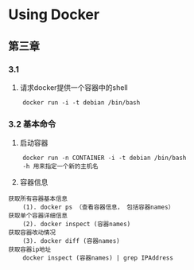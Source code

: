 # Using Docker

## 第三章

### 3.1
1. 请求docker提供一个容器中的shell
~~~
    docker run -i -t debian /bin/bash
~~~

### 3.2 基本命令
1. 启动容器
~~~
    docker run -n CONTAINER -i -t debian /bin/bash
    -h 用来指定一个新的主机名
~~~

2. 容器信息
~~~
获取所有容器基本信息
    (1). docker ps （查看容器信息， 包括容器names）
获取单个容器详细信息
    (2). docker inspect (容器names)
获取容器改动情况
    (3). docker diff (容器names)
获取容器ip地址
    docker inspect (容器names) | grep IPAddress
~~~
